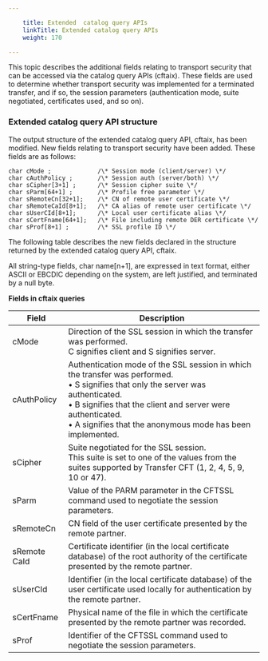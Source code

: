 ```yaml
---

    title: Extended  catalog query APIs
    linkTitle: Extended catalog query APIs
    weight: 170

---
```

This topic describes the additional
fields relating to transport security that can be accessed via the catalog
query APIs (cftaix). These fields are used to determine whether transport
security was implemented for a terminated transfer, and if so, the session
parameters (authentication mode, suite negotiated, certificates used,
and so on).

<span id="Extended_catalog_query_API_structure"></span>

### Extended catalog query API structure

The output structure of the extended catalog query API, cftaix, has
been modified. New fields relating to transport security have been added.
These fields are as follows:

```
char cMode ;             /\* Session mode (client/server) \*/
char cAuthPolicy ;       /\* Session auth (server/both) \*/
char sCipher[3+1] ;      /\* Session cipher suite \*/
char sParm[64+1] ;       /\* Profile free parameter \*/
char sRemoteCn[32+1];    /\* CN of remote user certificate \*/
char sRemoteCaId[8+1];   /\* CA alias of remote user certificate \*/
char sUserCId[8+1];      /\* Local user certificate alias \*/
char sCertFname[64+1];   /\* File including remote DER certificate \*/
char sProf[8+1] ;        /\* SSL profile ID \*/
```

The following table describes the new fields declared in the structure
returned by the extended catalog query API, cftaix.

All string-type fields, char name\[n+1\], are expressed in text format,
either ASCII or EBCDIC depending on the system, are left justified, and
terminated by a null byte.

****Fields in cftaix queries****


| Field  | Description  |
| --- | --- |
| cMode  | Direction of the SSL session in which the transfer was performed.<br/> C signifies client and S signifies server.  |
| cAuthPolicy  | Authentication mode of the SSL session in which the transfer was performed.<br/> • S signifies that only the server was authenticated.<br/> • B signifies that the client and server were authenticated.<br/> • A signifies that the anonymous mode has been implemented.  |
| sCipher  | Suite negotiated for the SSL session.<br/> This suite is set to one of the values from the suites supported by Transfer CFT (1, 2, 4, 5, 9, 10 or 47).  |
| sParm  | Value of the PARM parameter in the CFTSSL command used to negotiate the session parameters.  |
| sRemoteCn  | CN field of the user certificate presented by the remote partner.  |
| sRemote CaId  | Certificate identifier (in the local certificate database) of the root authority of the certificate presented by the remote partner.  |
| sUserCId  | Identifier (in the local certificate database) of the user certificate used locally for authentication by the remote partner.  |
| sCertFname  | Physical name of the file in which the certificate presented by the remote partner was recorded.  |
| sProf  | Identifier of the CFTSSL command used to negotiate the session parameters.  |

